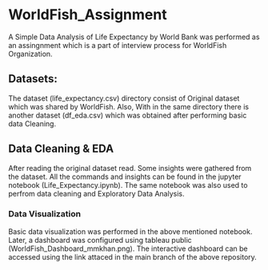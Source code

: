 # WorldFish_Assignment

A Simple Data Analysis of Life Expectancy by World Bank was performed as an assingnment which is a part of interview process for WorldFish Organization.

##  Datasets:
The dataset (life_expectancy.csv) directory consist of Original dataset which was shared by WorldFish.
Also, With in the same directory there is another dataset (df_eda.csv) which was obtained after performing basic data Cleaning.

## Data Cleaning & EDA
After reading the original dataset read. Some insights were gathered from the dataset. All the commands and insights can be found in the jupyter notebook (Life_Expectancy.ipynb).
The same notebook was also used to perfrom data cleaning and Exploratory Data Analysis.

### Data Visualization
Basic data visualization was performed in the above mentioned notebook.
Later, a dashboard was configured using tableau public (WorldFish_Dashboard_mmkhan.png). The interactive dashboard can be accessed using the link attaced in the main branch of the above repository.


